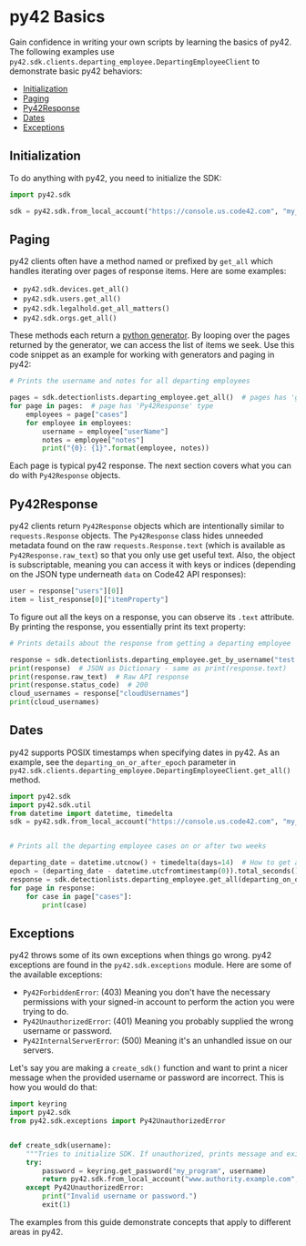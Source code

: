 # py42 Basics

Gain confidence in writing your own scripts by learning the basics of py42. The following examples use
`py42.sdk.clients.departing_employee.DepartingEmployeeClient` to demonstrate basic py42 behaviors:
* [Initialization](#initialization)
* [Paging](#paging)
* [Py42Response](#py42response)
* [Dates](#dates)
* [Exceptions](#exceptions)

## Initialization

To do anything with py42, you need to initialize the SDK:
```python
import py42.sdk

sdk = py42.sdk.from_local_account("https://console.us.code42.com", "my_username", "my_password")
```

## Paging

py42 clients often have a method named or prefixed by `get_all`  which handles iterating over pages of response items.
Here are some examples:
* `py42.sdk.devices.get_all()`
* `py42.sdk.users.get_all()`
* `py42.sdk.legalhold.get_all_matters()`
* `py42.sdk.orgs.get_all()`

These methods each return a [python generator](https://wiki.python.org/moin/Generators). By looping over the pages
returned by the generator, we can access the list of items we seek. Use this code snippet as an example for
working with generators and paging in py42:
```python
# Prints the username and notes for all departing employees

pages = sdk.detectionlists.departing_employee.get_all()  # pages has 'generator' type
for page in pages:  # page has 'Py42Response' type
    employees = page["cases"]
    for employee in employees:
        username = employee["userName"]
        notes = employee["notes"]
        print("{0}: {1}".format(employee, notes))
```

Each page is typical py42 response. The next section covers what you can do with `Py42Response` objects.

## Py42Response

py42 clients return `Py42Response` objects which are intentionally similar to `requests.Response` objects.
The `Py42Response` class hides unneeded metadata found on the raw `requests.Response.text` (which is available as
`Py42Response.raw_text`) so that you only use get useful text. Also, the object is subscriptable, meaning you can
access it with keys or indices (depending on the JSON type underneath `data` on Code42 API responses):
```python
user = response["users"][0]]
item = list_response[0]["itemProperty"]
```

To figure out all the keys on a response, you can observe its `.text` attribute. By printing the response, you
essentially print its text property:

```python
# Prints details about the response from getting a departing employee

response = sdk.detectionlists.departing_employee.get_by_username("test.user@example.com")
print(response)  # JSON as Dictionary - same as print(response.text)
print(response.raw_text)  # Raw API response
print(response.status_code)  # 200
cloud_usernames = response["cloudUsernames"]
print(cloud_usernames)
```

## Dates

py42 supports POSIX timestamps when specifying dates in py42. As an example, see the `departing_on_or_after_epoch`
parameter in `py42.sdk.clients.departing_employee.DepartingEmployeeClient.get_all()` method.
```python
import py42.sdk
import py42.sdk.util
from datetime import datetime, timedelta
sdk = py42.sdk.from_local_account("https://console.us.code42.com", "my_username", "my_password")


# Prints all the departing employee cases on or after two weeks

departing_date = datetime.utcnow() + timedelta(days=14)  # How to get a date in the future
epoch = (departing_date - datetime.utcfromtimestamp(0)).total_seconds()  # How to an epoch time (float)
response = sdk.detectionlists.departing_employee.get_all(departing_on_or_after_epoch=epoch)
for page in response:
    for case in page["cases"]:
        print(case)
```

## Exceptions

py42 throws some of its own exceptions when things go wrong. py42 exceptions are found in the `py42.sdk.exceptions`
module. Here are some of the available exceptions:
* `Py42ForbiddenError`: (403) Meaning you don't have the necessary permissions with your signed-in account to perform
the action you were trying to do.
* `Py42UnauthorizedError`: (401) Meaning you probably supplied the wrong username or password.
* `Py42InternalServerError`: (500) Meaning it's an unhandled issue on our servers.

Let's say you are making a `create_sdk()` function and want to print a nicer message when the provided username or
password are incorrect. This is how you would do that:
```python
import keyring
import py42.sdk
from py42.sdk.exceptions import Py42UnauthorizedError


def create_sdk(username):
    """Tries to initialize SDK. If unauthorized, prints message and exits."""
    try:
        password = keyring.get_password("my_program", username)
        return py42.sdk.from_local_account("www.authority.example.com", username, password)
    except Py42UnauthorizedError:
        print("Invalid username or password.")
        exit(1)
```

The examples from this guide demonstrate concepts that apply to different areas in py42.
